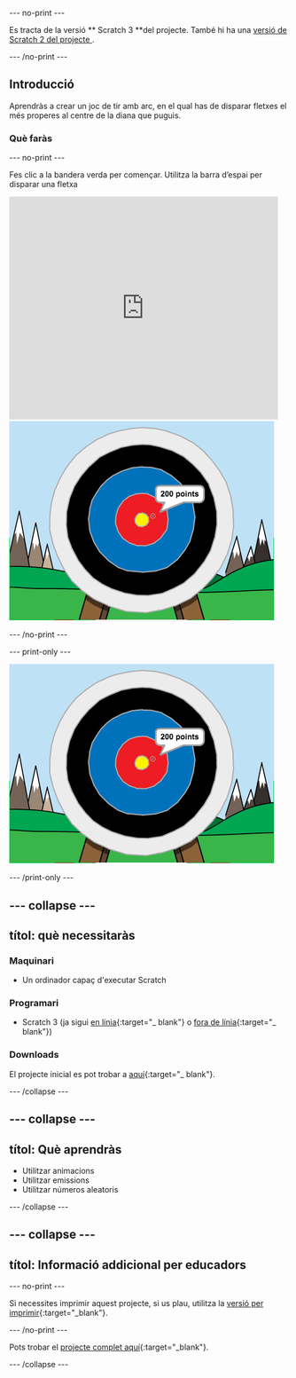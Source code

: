 \--- no-print \---

Es tracta de la versió ** Scratch 3 **del projecte. També hi ha una [ versió de Scratch 2 del projecte ](https://projects.raspberrypi.org/en/projects/archery-scratch2).

\--- /no-print \---

## Introducció

Aprendràs a crear un joc de tir amb arc, en el qual has de disparar fletxes el més properes al centre de la diana que puguis.

### Què faràs

\--- no-print \---

Fes clic a la bandera verda per començar. Utilitza la barra d’espai per disparar una fletxa

<div class="scratch-preview">
  <iframe allowtransparency="true" width="485" height="402" src="https://scratch.mit.edu/projects/embed/114760038/?autostart=false" frameborder="0" scrolling="no"></iframe>
  <img src="images/archery-final.png">
</div>

\--- /no-print \---

\--- print-only \---

![complete project](images/archery-final.png)

\--- /print-only \---

## \--- collapse \---

## títol: què necessitaràs

### Maquinari

+ Un ordinador capaç d'executar Scratch

### Programari

+ Scratch 3 (ja sigui [en línia](http://rpf.io/scratchon){:target="_ blank"} o [fora de línia](http://rpf.io/scratchoff){:target="_ blank"})

### Downloads

El projecte inicial es pot trobar a [aquí](http://rpf.io/p/en/archery-go){:target="_ blank"}.

\--- /collapse \---

## \--- collapse \---

## títol: Què aprendràs

+ Utilitzar animacions 
+ Utilitzar emissions
+ Utilitzar números aleatoris

\--- /collapse \---

## \--- collapse \---

## títol: Informació addicional per educadors

\--- no-print \---

Si necessites imprimir aquest projecte, si us plau, utilitza la [versió per imprimir](https://projects.raspberrypi.org/en/projects/archery/print){:target="_blank"}.

\--- /no-print \---

Pots trobar el [projecte complet aquí](http://rpf.io/p/en/archery-get){:target="_blank"}.

\--- /collapse \---